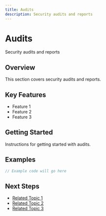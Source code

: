 ```yaml
---
title: Audits
description: Security audits and reports
---
```


# Audits

Security audits and reports

## Overview

This section covers security audits and reports.

## Key Features

- Feature 1
- Feature 2
- Feature 3

## Getting Started

Instructions for getting started with audits.

## Examples

```javascript
// Example code will go here
```

## Next Steps

- [Related Topic 1](#)
- [Related Topic 2](#)
- [Related Topic 3](#)
